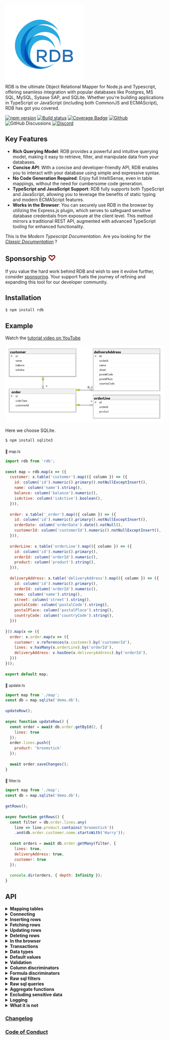 ![RDB](./docs/logo-sm.jpg)  
RDB is the ultimate Object Relational Mapper for Node.js and Typescript, offering seamless integration with popular databases like Postgres, MS SQL, MySQL, Sybase SAP, and SQLite. Whether you're building applications in TypeScript or JavaScript  (including both CommonJS and ECMAScript), RDB has got you covered.  

[![npm version](https://img.shields.io/npm/v/rdb.svg?style=flat-square)](https://www.npmjs.org/package/rdb)
[![Build status](https://github.com/alfateam/rdb/workflows/Node.js%20CI/badge.svg)](https://github.com/alfateam/rdb/actions)
[![Coverage Badge](https://img.shields.io/endpoint?url=https://gist.githubusercontent.com/lroal/1a69422f03da7f8155cf94fe66022452/raw/rdb__heads_master.json)](https://github.com/alfateam/rdb/actions)
[![Github](https://img.shields.io/endpoint?url=https://gist.githubusercontent.com/lroal/1ccb2b79abbe0258d636e9b5e4630a1a/raw/rdb__heads_master.json)](https://github.com/alfateam/rdb)
![GitHub Discussions](https://img.shields.io/github/discussions/alfateam/rdb)
[![Discord](https://badgen.net/discord/online-members/QjuEgvQXzd?icon=discord&label=Discord)](https://discord.gg/QjuEgvQXzd)




## Key Features 

- **Rich Querying Model**: RDB provides a powerful and intuitive querying model, making it easy to retrieve, filter, and manipulate data from your databases.
- **Concise API**: With a concise and developer-friendly API, RDB enables you to interact with your database using simple and expressive syntax.
- **No Code Generation Required**: Enjoy full IntelliSense, even in table mappings, without the need for cumbersome code generation.
- **TypeScript and JavaScript Support**: RDB fully supports both TypeScript and JavaScript, allowing you to leverage the benefits of static typing and modern ECMAScript features.
- **Works in the Browser**: You can securely use RDB in the browser by utilizing the Express.js plugin, which serves to safeguard sensitive database credentials from exposure at the client level. This method mirrors a traditional REST API, augmented with advanced TypeScript tooling for enhanced functionality.

This is the _Modern Typescript Documentation_. Are you looking for the [_Classic Documentation_](https://github.com/alfateam/rdb/blob/master/docs/docs.md) ?

## Sponsorship <span style="font-size: larger; color: darkred;">♡</span>
If you value the hard work behind RDB and wish to see it evolve further, consider [sponsoring](https://github.com/sponsors/lroal). Your support fuels the journey of refining and expanding this tool for our developer community.

## Installation

```bash
$ npm install rdb
```  

## Example
Watch the [tutorial video on YouTube](https://youtu.be/1IwwjPr2lMs)

![Relations diagram](./docs/relations.png)  

Here we choose SQLite.  
```bash
$ npm install sqlite3
```
<sub>📄 map.ts</sub>
```javascript
import rdb from 'rdb';

const map = rdb.map(x => ({
  customer: x.table('customer').map(({ column }) => ({
    id: column('id').numeric().primary().notNullExceptInsert(),
    name: column('name').string(),
    balance: column('balance').numeric(),
    isActive: column('isActive').boolean(),
  })),

  order: x.table('_order').map(({ column }) => ({
    id: column('id').numeric().primary().notNullExceptInsert(),
    orderDate: column('orderDate').date().notNull(),
    customerId: column('customerId').numeric().notNullExceptInsert(),
  })),

  orderLine: x.table('orderLine').map(({ column }) => ({
    id: column('id').numeric().primary(),
    orderId: column('orderId').numeric(),
    product: column('product').string(),
  })),

  deliveryAddress: x.table('deliveryAddress').map(({ column }) => ({
    id: column('id').numeric().primary(),
    orderId: column('orderId').numeric(),
    name: column('name').string(),
    street: column('street').string(),
    postalCode: column('postalCode').string(),
    postalPlace: column('postalPlace').string(),
    countryCode: column('countryCode').string(),
  }))

})).map(x => ({
  order: x.order.map(v => ({
    customer: v.references(x.customer).by('customerId'),
    lines: v.hasMany(x.orderLine).by('orderId'),
    deliveryAddress: v.hasOne(x.deliveryAddress).by('orderId'),
  }))
}));

export default map;
```  
<sub>📄 update.ts</sub>

```javascript
import map from './map';
const db = map.sqlite('demo.db');

updateRow();

async function updateRow() {
  const order = await db.order.getById(2, {
    lines: true
  });
  order.lines.push({
    product: 'broomstick'
  });

  await order.saveChanges();
}

```
<sub>📄 filter.ts</sub>

```javascript
import map from './map';
const db = map.sqlite('demo.db');

getRows();

async function getRows() {
  const filter = db.order.lines.any(
    line => line.product.contains('broomstick'))
    .and(db.order.customer.name.startsWith('Harry'));
  
  const orders = await db.order.getMany(filter, {
    lines: true,
    deliveryAddress: true,
    customer: true
  });
  
  console.dir(orders, { depth: Infinity });
}

```

## API 

<details id="table-mapping"><summary><strong>Mapping tables</strong></summary>
To define a mapping, you employ the <strong><i>map()</i></strong> method, linking your tables and columns to corresponding object properties. You provide a callback function that engages with a parameter representing a database table.

Each column within your database table is designated by using the <strong><i>column()</i></strong> method, in which you specify its name. This action generates a reference to a column object that enables you to articulate further column properties like its data type or if it serves as a primary key.

Relationships between tables can also be outlined. By using methods like <strong><i>hasOne</i></strong>, <strong><i>hasMany</i></strong>, and <strong><i>references</i></strong>, you can establish connections that reflect the relationships in your data schema. In the example below, an 'order' is linked to a 'customer' reference, a 'deliveryAddress', and multiple 'lines'. The hasMany and hasOne relations represents ownership - the tables 'deliveryAddress' and 'orderLine' are owned by the 'order' table, and therefore, they contain the 'orderId' column referring to their parent table, which is 'order'. Conversely, the customer table is independent and can exist without any knowledge of the 'order' table. Therefore we say that the order table <i>references</i> the customer table - necessitating the existence of a 'customerId' column in the 'order' table.  

<sub>📄 map.ts</sub>
```javascript
import rdb from 'rdb';

const map = rdb.map(x => ({
  customer: x.table('customer').map(({ column }) => ({
    id: column('id').numeric().primary().notNullExceptInsert(),
    name: column('name').string(),
    balance: column('balance').numeric(),
    isActive: column('isActive').boolean(),
  })),

  order: x.table('_order').map(({ column }) => ({
    id: column('id').numeric().primary().notNullExceptInsert(),
    orderDate: column('orderDate').date().notNull(),
    customerId: column('customerId').numeric().notNullExceptInsert(),
  })),

  orderLine: x.table('orderLine').map(({ column }) => ({
    id: column('id').numeric().primary(),
    orderId: column('orderId').numeric(),
    product: column('product').string(),
  })),

  deliveryAddress: x.table('deliveryAddress').map(({ column }) => ({
    id: column('id').numeric().primary(),
    orderId: column('orderId').numeric(),
    name: column('name').string(),
    street: column('street').string(),
    postalCode: column('postalCode').string(),
    postalPlace: column('postalPlace').string(),
    countryCode: column('countryCode').string(),
  }))

})).map(x => ({
  order: x.order.map(({ hasOne, hasMany, references }) => ({
    customer: references(x.customer).by('customerId'),
    deliveryAddress: hasOne(x.deliveryAddress).by('orderId'),
    lines: hasMany(x.orderLine).by('orderId')
  }))
}));

export default map;
```
The init.ts script resets our SQLite database. It's worth noting that SQLite databases are represented as single files, which makes them wonderfully straightforward to manage.

At the start of the script, we import our database mapping from the map.ts file. This gives us access to the db object, which we'll use to interact with our SQLite database.

Then, we define a SQL string. This string outlines the structure of our SQLite database. It first specifies to drop existing tables named 'deliveryAddress', 'orderLine', '_order', and 'customer' if they exist. This ensures we have a clean slate. Then, it dictates how to create these tables anew with the necessary columns and constraints.

Because of a peculiarity in SQLite, which only allows one statement execution at a time, we split this SQL string into separate statements. We do this using the split() method, which breaks up the string at every semicolon.  

<sub>📄 init.ts</sub>
```javascript
import map from './map';
const db = map.sqlite('demo.db');

const sql = `DROP TABLE IF EXISTS deliveryAddress; DROP TABLE IF EXISTS orderLine; DROP TABLE IF EXISTS _order; DROP TABLE IF EXISTS customer;
CREATE TABLE customer (
    id INTEGER PRIMARY KEY,
    name TEXT,
    balance NUMERIC,
    isActive INTEGER
);

CREATE TABLE _order (
    id INTEGER PRIMARY KEY,
    orderDate TEXT,
    customerId INTEGER REFERENCES customer
);

CREATE TABLE orderLine (
    id INTEGER PRIMARY KEY,
    orderId INTEGER REFERENCES _order,
    product TEXT
);

CREATE TABLE deliveryAddress (
    id INTEGER PRIMARY KEY,
    orderId INTEGER REFERENCES _order,
    name TEXT, 
    street TEXT,
    postalCode TEXT,
    postalPlace TEXT,
    countryCode TEXT
)
`;


async function init() {
  const statements = sql.split(';');
  for (let i = 0; i < statements.length; i++) {
    await db.query(statements[i]);
  }
}
export default init;
```
In SQLite, columns with the INTEGER PRIMARY KEY attribute are designed to autoincrement by default. This means that each time a new record is inserted into the table, SQLite automatically produces a numeric key for the id column that is one greater than the largest existing key. This mechanism is particularly handy when you want to create unique identifiers for your table rows without manually entering each id.
</details>

<details><summary><strong>Connecting</strong></summary>

__SQLite__
```bash
$ npm install sqlite3
```  
```javascript
import map from './map';
const db = map.sqlite('demo.db');
```
__With connection pool__
```bash
$ npm install sqlite3
```  
```javascript
import map from './map';
const db = map.sqlite('demo.db', { size: 10 });
```
__From the browser__  
You can securely use RDB from the browser by utilizing the Express plugin, which serves to safeguard sensitive database credentials from exposure at the client level. This technique bypasses the need to transmit raw SQL queries directly from the client to the server. Instead, it logs method calls initiated by the client, which are later replayed and authenticated on the server. This not only reinforces security by preventing the disclosure of raw SQL queries on the client side but also facilitates a smoother operation. Essentially, this method mirrors a traditional REST API, augmented with advanced TypeScript tooling for enhanced functionality. You can read more about it in the section called [In the browser](#user-content-in-the-browser)  
<sub>📄 server.ts</sub>
```javascript
import map from './map';
import { json } from 'body-parser';
import express from 'express';
import cors from 'cors';

const db = map.sqlite('demo.db');

express().disable('x-powered-by')
  .use(json({ limit: '100mb' }))
  .use(cors())
  //for demonstrational purposes, authentication middleware is not shown here.
  .use('/rdb', db.express())
  .listen(3000, () => console.log('Example app listening on port 3000!'));
```

<sub>📄 browser.ts</sub>
```javascript
import map from './map';

const db = map.http('http://localhost:3000/rdb');
```
__MySQL__
```bash
$ npm install mysql2
```  
```javascript
import map from './map';
const db = map.mysql('mysql://test:test@mysql/test');
```


__MS SQL__
```bash
$ npm install tedious
```  
```javascript
import map from './map';
const db = map.mssql({
          server: 'mssql',
          options: {
            encrypt: false,
            database: 'test'
          },
          authentication: {
            type: 'default',
            options: {
              userName: 'sa',
              password: 'P@assword123',
            }
          }
        });
```

__PostgreSQL__
```bash
$ npm install pg
```  
```javascript
import map from './map';
const db = map.pg('postgres://postgres:postgres@postgres/postgres');
```
__SAP Adaptive Server__
```bash
$ npm install msnodesqlv8
```  
```javascript
import { fileURLToPath } from 'url';
import { dirname } from 'path';
import map from './map';

const __filename = fileURLToPath(import.meta.url);
const __dirname = dirname(__filename);
//download odbc driver from sap web pages
const db = map.pg(`Driver=${__dirname}/libsybdrvodb.so;SERVER=sapase;Port=5000;UID=sa;PWD=sybase;DATABASE=test`);

```

</details>

<details id="inserting-rows"><summary><strong>Inserting rows</strong></summary>

In the code below, we initially import the table-mapping feature "map.ts" and the setup script "init.ts", both of which were defined in the preceding step. The setup script executes a raw query that creates the necessary tables. Subsequently, we insert two customers, named "George" and "Harry", into the customer table, and this is achieved through calling "db.customer.insert".

Next, we insert an array of two orders in the order table. Each order contains an orderDate, customer information, deliveryAddress, and lines for the order items. We use the customer constants "george" and "harry" from previous inserts. Observe that we don't pass in any primary keys. This is because all tables here have autoincremental keys. The second argument to "db.order.insert" specifies a fetching strategy. This fetching strategy plays a critical role in determining the depth of the data retrieved from the database after insertion. The fetching strategy specifies which associated data should be retrieved and included in the resulting orders object. In this case, the fetching strategy instructs the database to retrieve the customer, deliveryAddress, and lines for each order.

Without a fetching strategy, "db.order.insert" would only return the root level of each order. In that case you would only get the id, orderDate, and customerId for each order.  

```javascript
import map from './map';
const db = map.sqlite('demo.db');
import init from './init';

insertRows();

async function insertRows() {
  await init();

  const george = await db.customer.insert({
    name: 'George',
    balance: 177,
    isActive: true
  });

  const harry = await db.customer.insert({
    name: 'Harry',
    balance: 200,
    isActive: true
  });

  const orders = await db.order.insert([
    {
      orderDate: new Date(2022, 0, 11, 9, 24, 47),
      customer: george,
      deliveryAddress: {
        name: 'George',
        street: 'Node street 1',
        postalCode: '7059',
        postalPlace: 'Jakobsli',
        countryCode: 'NO'
      },
      lines: [
        { product: 'Bicycle' },
        { product: 'Small guitar' }
      ]
    },
    {
      customer: harry,
      orderDate: new Date(2021, 0, 11, 12, 22, 45),
      deliveryAddress: {
        name: 'Harry Potter',
        street: '4 Privet Drive, Little Whinging',
        postalCode: 'GU4',
        postalPlace: 'Surrey',
        countryCode: 'UK'
      },
      lines: [
        { product: 'Magic wand' }
      ]
    }
  ], {customer: true, deliveryAddress: true, lines: true}); //fetching strategy
  console.dir(orders, {depth: Infinity});
}
```

__Conflict resolution__  
By default, the strategy for inserting rows is set to an optimistic approach. In this case, if a row is being inserted with an already existing primary key, the database raises an exception.

Currently, there are three concurrency strategies:
- <strong>`optimistic`</strong> Raises an exception if another row was already inserted on that primary key.
- <strong>`overwrite`</strong> Overwrites the property, regardless of changes by others.
- <strong>`skipOnConflict`</strong> Silently avoids updating the property if another user has modified it in the interim.

The <strong>concurrency</strong> option can be set either globally a table or individually for each column. In the example below, we've set the concurrency strategy on <strong>vendor</strong> table to <strong>overwrite</strong> except for the column <strong>balance</strong> which uses the <strong>skipOnConflict</strong> strategy.  In this particular case, a row with <strong>id: 1</strong> already exists, the <strong>name</strong> and <strong>isActive</strong> fields will be overwritten, but the balance will remain the same as in the original record, demonstrating the effectiveness of combining multiple <strong>concurrency</strong> strategies.

```javascript
import map from './map';
const db = map.sqlite('demo.db');

insertRows();

async function insertRows() {

  db2 = db({
    vendor: {
      balance: {
        concurrency: 'skipOnConflict'
      },
      concurrency: 'overwrite'
    }
  });

  await db2.vendor.insert({
    id: 1,
    name: 'John',
    balance: 100,
    isActive: true
  });

  //this will overwrite all fields but balance
  const george = await db2.vendor.insert({
    id: 1,
    name: 'George',
    balance: 177,
    isActive: false
  });
  console.dir(george, {depth: Infinity});
  // {
  //   id: 1,
  //   name: 'George',
  //   balance: 100,
  //   isActive: false
  // }
}
```

</details>

<details><summary><strong>Fetching rows</strong></summary>

 RDB has a rich querying model. As you navigate through, you'll learn about the various methods available to retrieve data from your tables, whether you want to fetch all rows, many rows with specific criteria, or a single row based on a primary key.  

The fetching strategy in RDB is optional, and its use is influenced by your specific needs. You can define the fetching strategy either on the table level or the column level. This granularity gives you the freedom to decide how much related data you want to pull along with your primary request.

__All rows__

```javascript
import map from './map';
const db = map.sqlite('demo.db');

getRows();

async function getRows() {
  const orders = await db.order.getAll({
    customer: true, 
    deliveryAddress: true, 
    lines: true
  });
  console.dir(orders, {depth: Infinity});
}
```
__Limit, offset and order by__  
This script demonstrates how to fetch orders with customer, lines and deliveryAddress, limiting the results to 10, skipping the first row, and sorting the data based on the orderDate in descending order followed by id. The lines are sorted by product.  

```javascript
import map from './map';
const db = map.sqlite('demo.db');

getRows();

async function getRows() {
  const orders = await db.order.getAll({
    offset: 1,
    orderBy: ['orderDate desc', 'id'],
    limit: 10,
    customer: true, 
    deliveryAddress: true, 
    lines: {
      orderBy: 'product'
    },
  });
  console.dir(orders, {depth: Infinity});
}
```

__Many rows filtered__

```javascript
import map from './map';
const db = map.sqlite('demo.db');

getRows();

async function getRows() {
  const filter = db.order.lines.any(line => line.product.contains('i'))
                 .and(db.order.customer.balance.greaterThan(180));
  const orders = await db.order.getMany(filter, {
    customer: true, 
    deliveryAddress: true, 
    lines: true
  });
  console.dir(orders, {depth: Infinity});
}
```

__Single row filtered__

```javascript
import map from './map';
const db = map.sqlite('demo.db');

getRows();

async function getRows() {
  const filter = db.order.customer(customer => customer.isActive.eq(true)
                 .and(customer.startsWith('Harr')));
                 //equivalent, but creates slighly different sql:
                 // const filter = db.order.customer.isActive.eq(true).and(db.order.customer.startsWith('Harr'));
  const order = await db.order.getOne(filter, {
    customer: true, 
    deliveryAddress: true, 
    lines: true
  });
  console.dir(order, {depth: Infinity});
}
```

__Single row by primary key__

```javascript
import map from './map';
const db = map.sqlite('demo.db');

getRows();

async function getRows() {
  const order = await db.order.getById(1, {
    customer: true, 
    deliveryAddress: true, 
    lines: true
  });
  console.dir(order, {depth: Infinity});
}
```

__Many rows by primary key__

```javascript
import map from './map';
const db = map.sqlite('demo.db');

getRows();

async function getRows() {
  const orders = await db.order.getMany([
      {id: 1},
      {id: 2}
    ], 
    {
      customer: true, 
      deliveryAddress: true, 
      lines: true
  });
  console.dir(orders, {depth: Infinity});
}
```
</details>  

<details id="updating-rows"><summary><strong>Updating rows</strong></summary>
  
To update rows, modify the property values and invoke the method <strong><i>saveChanges()</i></strong>. The function updates only the modified columns, not the entire row. Rows in child relations can also be updated as long as the parent order <i>owns</i> the child tables. In our illustration, the <strong>order</strong> table owns both the <strong>deliveryAddress</strong> and the <strong>lines</strong> tables because they're part of a <i>hasOne/hasMany relationship</i>. Contrastingly, the <strong>customer</strong> is part of a <i>reference relationship</i> and thus can't be updated here. But you can detach the reference to the customer by assigning it to null or undefined. (Setting order.customerId to null or undefined achieves the same result.)

__Updating a single row__

```javascript
import map from './map';
const db = map.sqlite('demo.db');

update();

async function update() {
  const order = await db.order.getById(1, {
    customer: true, 
    deliveryAddress: true, 
    lines: true
  });

  order.orderDate = new Date();
  order.deliveryAddress = null;
  order.lines.push({product: 'Cloak of invisibility'});

  await order.saveChanges();
  console.dir(order, {depth: Infinity});
}
```
__Updating many rows__

```javascript
import map from './map';
const db = map.sqlite('demo.db');

update();

async function update() {
  let orders = await db.order.getAll({
    orderBy: 'id',
    lines: true, 
    deliveryAddress: true, 
    customer: true
  });

  orders[0].orderDate = new Date();
  orders[0].deliveryAddress.street = 'Node street 2';
  orders[0].lines[1].product = 'Big guitar';

  orders[1].orderDate = '2023-07-14T12:00:00'; //iso-string is allowed
  orders[1].deliveryAddress = null;
  orders[1].customer = null;
  orders[1].lines.push({product: 'Cloak of invisibility'});

  await orders.saveChanges();
  console.dir(orders, {depth: Infinity});
}
```

__Conflict resolution__  
Rows get updated using an <i>optimistic</i> concurrency approach by default. This means if a property being edited was meanwhile altered, an exception is raised, indicating the row was modified by a different user. You can change the concurrency strategy either at the table or column level.

Currently, there are three concurrency strategies:
- <strong>`optimistic`</strong> Raises an exception if another user changes the property during an update.
- <strong>`overwrite`</strong> Overwrites the property, regardless of changes by others.
- <strong>`skipOnConflict`</strong> Silently avoids updating the property if another user has modified it in the interim.

In the example below, we've set the concurrency strategy for orderDate to 'overwrite'. This implies that if other users modify orderDate while you're making changes, their updates will be overwritten.

```javascript
import map from './map';
const db = map.sqlite('demo.db');

update();

async function update() {
  const order = await db.order.getById(1, {
    customer: true, 
    deliveryAddress: true, 
    lines: true
  });

  order.orderDate = new Date();
  order.deliveryAddress = null;
  order.lines.push({product: 'Cloak of invisibility'});

  await order.saveChanges( {
    orderDate: {
      concurrency: 'overwrite'
  }});
  console.dir(order, {depth: Infinity});
}
```
</details>  

<details><summary><strong>Deleting rows</strong></summary>
Rows in owner tables cascade deletes to their child tables. In essence, if a table has ownership over other tables through <strong><i>hasOne</i></strong> and <strong><i>hasMany</i></strong> relationships, removing a record from the parent table also removes its corresponding records in its child tables. This approach safeguards against leaving orphaned records and upholds data integrity. On the contrary, tables that are merely referenced, through <strong><i>reference relationships </i></strong> , remain unaffected upon deletions. For a deeper dive into these relationships and behaviors, refer to the section on <a href="#user-content-table-mapping">Mapping tables</a>.

__Deleting a single row__
```javascript
import map from './map';
const db = map.sqlite('demo.db');

deleteRow();

async function deleteRow() {    
  const order = await db.order.getById(1);

  await order.delete();
  //will also delete deliveryAddress and lines
  //but not customer
}
```

__Deleting many rows__

```javascript
import map from './map';
const db = map.sqlite('demo.db');

deleteRows();

async function deleteRows() {
  const filter = db.order.customer.name.eq('George');
  let orders = await db.order.getMany(filter);

  await orders.delete();
}
```
__Deleting with concurrency__  
Concurrent operations can lead to conflicts. When you still want to proceed with the deletion regardless of potential interim changes, the 'overwrite' concurrency strategy can be used. This example demonstrates deleting rows even if the "delivery address" has been modified in the meantime. You can read more about concurrency strategies in <a href="#user-content-updating-rows">Updating rows</a>.   
```javascript
import map from './map';
const db = map.sqlite('demo.db');

deleteRows();

async function deleteRows() {
  const filter = db.order.deliveryAddress.name.eq('George');
  let orders = await db.order.getMany(filter, {
    customer: true, 
    deliveryAddress: true, 
    lines: true
  });

  await orders.delete({
    deliveryAddress: {
      concurrency: 'overwrite'
    }
  });
}
```
__Batch delete__

When removing a large number of records based on a certain condition, batch deletion can be efficient.   

However, it's worth noting that batch deletes don't follow the cascade delete behavior by default. To achieve cascading in batch deletes, you must explicitly call the deleteCascade method.  

```javascript
import map from './map';
const db = map.sqlite('demo.db');

deleteRows();

async function deleteRows() {
  const filter = db.order.deliveryAddress.name.eq('George');
  await db.order.delete(filter);
}
```
__Batch delete cascade__

When deleting records, sometimes associated data in related tables also needs to be removed. This cascade delete helps maintain database integrity.  

```javascript
import map from './map';
const db = map.sqlite('demo.db');

deleteRows();

async function deleteRows() {
  const filter = db.order.deliveryAddress.name.eq('George');
  await db.order.deleteCascade(filter);
}
```
__Batch delete by primary key__

For efficiency, you can also delete records directly if you know their primary keys.  

```javascript
import map from './map';
const db = map.sqlite('demo.db');

deleteRows();

async function deleteRows() {
  db.customer.delete([{id: 1}, {id: 2}]);
}
```
</details>
<details id="in-the-browser"><summary><strong>In the browser</strong></summary>
You can use <strong><i>RDB</i></strong> in the browser by using the adapter for Express. Instead of sending raw SQL queries from the client to the server, this approach records the method calls in the client. These method calls are then replayed at the server, ensuring a higher level of security by not exposing raw SQL on the client side.  
Raw sql queries, raw sql filters and transactions are disabled at the http client due to security reasons.  If you would like RDB to support other web frameworks, like nestJs, fastify, etc, please let me know.

<sub>📄 server.ts</sub>
```javascript
import map from './map';
import { json } from 'body-parser';
import express from 'express';
import cors from 'cors';

const db = map.sqlite('demo.db');

express().disable('x-powered-by')
  .use(json({ limit: '100mb' }))
  .use(cors())
  //for demonstrational purposes, authentication middleware is not shown here.
  .use('/rdb', db.express())
  .listen(3000, () => console.log('Example app listening on port 3000!'));
```

<sub>📄 browser.ts</sub>
```javascript
import map from './map';

const db = map.http('http://localhost:3000/rdb');

updateRows();

async function updateRows() {
  const filter = db.order.lines.any(
    line => line.product.startsWith('Magic wand'))
    .and(db.order.customer.name.startsWith('Harry')
  );

  const order = await db.order.getOne(filter, {
    lines: true
  });
  
  order.lines.push({
    product: 'broomstick'
  });

  await order.saveChanges();
}

```

__Interceptors and base filter__

In the next setup, axios interceptors are employed on the client side to add an Authorization header of requests. Meanwhile, on the server side, an Express middleware (validateToken) is utilized to ensure the presence of the Authorization header, while a base filter is applied on the order table to filter incoming requests based on the customerId extracted from this header. This combined approach enhances security by ensuring that users can only access data relevant to their authorization level and that every request is accompanied by a token. In real-world applications, it's advisable to use a more comprehensive token system and expand error handling to manage a wider range of potential issues.  
One notable side effect compared to the previous example, is that only the order table is exposed for interaction, while all other potential tables in the database remain shielded from direct client access (except for related tables). If you want to expose a table without a baseFilter, just set the tableName to an empty object.    

<sub>📄 server.ts</sub>

```javascript
import map from './map';
import { json } from 'body-parser';
import express from 'express';
import cors from 'cors';

const db = map.sqlite('demo.db');

express().disable('x-powered-by')
  .use(json({ limit: '100mb' }))
  .use(cors())
  .use('/rdb', validateToken)
  .use('/rdb', db.express({
    order: {
      baseFilter: (db, req, _res) => {
        const customerId = Number.parseInt(req.headers.authorization.split(' ')[1]); //Bearer 2
        return db.order.customerId.eq(Number.parseInt(customerId));
      }
    }
  }))
  .listen(3000, () => console.log('Example app listening on port 3000!'));

function validateToken(req, res, next) {
  // For demo purposes, we're just checking against existence of authorization header
  // In a real-world scenario, this would be a dangerous approach because it bypasses signature validation
  const authHeader = req.headers.authorization;
  if (authHeader)
    return next();
  else
    return res.status(401).json({ error: 'Authorization header missing' });
}
```

<sub>📄 browser.ts</sub>
```javascript
import map from './map';

const db = map.http('http://localhost:3000/rdb');

updateRows();

async function updateRows() {
  
  db.interceptors.request.use((config) => {
    // For demo purposes, we're just adding hardcoded token
    // In a real-world scenario, use a proper JSON web token
    config.headers.Authorization = 'Bearer 2' //customerId
    return config;
  });

  db.interceptors.response.use(
    response => response, 
    (error) => {
      if (error.response && error.response.status === 401) {
        console.dir('Unauthorized, dispatch a login action');
        //redirectToLogin();
      }
      return Promise.reject(error);
    }
  );

  const filter = db.order.lines.any(
    line => line.product.startsWith('Magic wand'))
    .and(db.order.customer.name.startsWith('Harry')
  );

  const order = await db.order.getOne(filter, {
    lines: true
  });
  
  order.lines.push({
    product: 'broomstick'
  });

  await order.saveChanges();

}

```
</details>
<details><summary><strong>Transactions</strong></summary>
We initiate a database transaction using db.transaction.
Within the transaction, a customer is retrieved and its balance updated using the tx object to ensure operations are transactional.
An error is deliberately thrown to demonstrate a rollback, ensuring all previous changes within the transaction are reverted.
Always use the provided tx object for operations within the transaction to maintain data integrity.

```javascript
import map from './map';
const db = map.sqlite('demo.db');

execute();

async function execute() {
  await db.transaction(async tx => {
    const customer = await tx.customer.getById(1);
      customer.balance = 100;
      await customer.saveChanges();
      throw new Error('This will rollback');
  });
}

```
</details>

<details><summary><strong>Data types</strong></summary>
RDB is database agnostic - meaning it can work with multiple database systems without being specifically tied to any one of them. When the ORM behaves consistently across various databases, developers don't need to remember specific quirks or differences when switching between databases. They can rely on the ORM to provide the same mapping behavior, which reduces the cognitive load and potential for errors. There are currently 8 column types in RDB:  

- **`string`** maps to VARCHAR or TEXT in sql
- **`numeric`** maps to INTEGER, DECIMAL, NUMERIC, TINYINT FLOAT/REAL or DOUBLE in sql.
- **`boolean`** maps to BIT, TINYINT(1) or INTEGER in sql.
- **`uuid`** is represented as string in javascript and maps to UUID, GUID or VARCHAR in sql.
- **`date`** is represented as ISO 8601 string  in javascript and maps to DATE, DATETIME, TIMPESTAMP or DAY in sql. Representing datetime values as ISO 8601 strings, rather than relying on JavaScript's native Date object, has multiple advantages, especially when dealing with databases and servers in different time zones. The datetime values are inherently accompanied by their respective time zones. This ensures that the datetime value remains consistent regardless of where it's being viewed or interpreted. On the other hand, JavaScript's Date object is typically tied to the time zone of the environment in which it's executed, which could lead to inconsistencies between the client and the database server.
- **`dateWithTimeZone`** is represented as ISO 8601 string  in javascript and maps to TIMESTAMP WITH TIME ZONE in postgres and DATETIMEOFFSET in ms sql.<br> Contrary to what its name might imply, timestamptz (TIMESTAMP WITH TIME ZONE) in postgres doesn't store the time zone data. Instead, it adjusts the provided time value to UTC (Coordinated Universal Time) before storing it. When a timestamptz value is retrieved, PostgreSQL will automatically adjust the date-time to the time zone setting of the PostgreSQL session (often the server's timezone, unless changed by the user). The primary benefit of DATETIMEOFFSET in ms sql is its ability to keep track of the time zone context. If you're dealing with global applications where understanding the original time zone context is critical (like for coordinating meetings across time zones or logging events), DATETIMEOFFSET is incredibly valuable.
- **`binary`** is represented as a base64 string in javascript and maps to BLOB, BYTEA or VARBINARY(max) in sql.
- **`json`** and **`jsonOf<T>`** are represented as an object or array in javascript and maps to JSON, JSONB, NVARCHAR(max) or TEXT (sqlite) in sql.

<sub>📄 map.ts</sub>
```javascript
import rdb from 'rdb';

interface Pet {
    name: string;
    kind: string;
}

const map = rdb.map(x => ({
    demo: x.table('demo').map(x => ({
      id: x.column('id').uuid().primary().notNull(),
      name: x.column('name').string(),
      balance: x.column('balance').numeric(),
      regularDate: x.column('regularDate').date(),
      tzDate: x.column('tzDate').dateWithTimeZone(),
      picture: x.column('picture').binary(),
      pet: x.column('pet').jsonOf<Pet>(), //generic
      pet2: x.column('pet2').json(), //non-generic
  }))
}));
```
<sub>📄 map.js</sub>
```javascript
import rdb from 'rdb';

/**
 * @typedef {Object} Pet
 * @property {string} name - The name of the pet.
 * @property {string} kind - The kind of pet
 */

/** @type {Pet} */
let pet;

const map = rdb.map(x => ({
    demo: x.table('demo').map(x => ({
      id: x.column('id').uuid().primary().notNull(),
      name: x.column('name').string(),
      balance: x.column('balance').numeric(),
      regularDate: x.column('regularDate').date(),
      tzDate: x.column('tzDate').dateWithTimeZone(),
      picture: x.column('picture').binary(),
      pet: x.column('pet').jsonOf(pet), //generic
      pet2: x.column('pet2').json(), //non-generic
  }))
}));
```
</details>

<details id="default-values"><summary><strong>Default values</strong></summary>
Utilizing default values can be especially useful for automatically populating these fields when the underlying database doesn't offer native support for default value generation.  

In the provided code, the id column's default value is set to a UUID generated by crypto.randomUUID(), and the isActive column's default is set to true. 

```javascript
import rdb from 'rdb';
import crypto 'crypto';

const map = rdb.map(x => ({
  myTable: x.table('myTable').map(({ column }) => ({
    id: column('id').uuid().primary().default(() => crypto.randomUUID()),
    name: column('name').string(),
    balance: column('balance').numeric(),
    isActive: column('isActive').boolean().default(true),
  }))
}));

export default map;
```  
</details>

<details><summary><strong>Validation</strong></summary>
In the previous sections you have already seen the <strong><i>notNull()</i></strong> validator being used on some columns. This will not only generate correct typescript mapping, but also throw an error if value is set to null or undefined. However, sometimes we do not want the notNull-validator to be run on inserts. Typically, when we have an autoincremental key or server generated uuid, it does not make sense to check for null on insert. This is where <strong><i>notNullExceptInsert()</strong></i> comes to rescue. You can also create your own custom validator as shown below. The last kind of validator, is the <a href="https://ajv.js.org/json-schema.html">ajv JSON schema validator</a>. This can be used on json columns as well as any other column type.

<sub>📄 map.ts</sub>
```javascript
import rdb from 'rdb';

interface Pet {
    name: string;
    kind: string;
}

let petSchema = {
    "properties": {
        "name": { "type": "string" },
        "kind": { "type": "string" }
    }
};

function validateName(value) {
	if (value && value.length > 10)
		throw new Error('Length cannot exceed 10 characters');
}

const map = rdb.map(x => ({
    demo: x.table('demo').map(x => ({
      id: x.column('id').uuid().primary().notNullExceptInsert(),
      name: x.column('name').string().validate(validateName),
      pet: x.column('pet').jsonOf<Pet>().JSONSchema(petSchema)
  }))
}));

export default map;
```
<sub>📄 map.js</sub>
```javascript
import rdb from 'rdb';

/**
 * @typedef {Object} Pet
 * @property {string} name - The name of the pet.
 * @property {string} kind - The kind of pet
 */

/** @type {Pet} */
let pet;

let petSchema = {
    "properties": {
        "name": { "type": "string" },
        "kind": { "type": "string" }
    }
};

function validateName(name?: string) {
	if (value && value.length > 10)
		throw new Error('Length cannot exceed 10 characters');
}

const map = rdb.map(x => ({
    demo: x.table('demo').map(x => ({
      id: x.column('id').uuid().primary().notNullExceptInsert(),
      name: x.column('name').string().validate(validateName),
      pet: x.column('pet').jsonOf(pet).JSONSchema(petSchema)
  }))
}));

export default map;
```
</details>

<details id="column-discriminators"><summary><strong>Column discriminators</strong></summary>
Column discriminators are used to distinguish between different types of data in the same table. Think of them as labels that identify whether a record is one category or another.
In the example, the <strong>client_type</strong> column serves as the discriminator that labels records as <strong>customer</strong> or <strong>vendor</strong> in the 'client' table. On inserts, the column will automatically be given the correct discriminator value. Similarly, when fetching and deleting, the discrimiminator will be added to the WHERE clause.

```javascript
import rdb from 'rdb';

const map = rdb.map(x => ({
  customer: x.table('client').map(({ column }) => ({
    id: column('id').numeric().primary(),
    name: column('name').string()
  })).columnDiscriminators(`client_type='customer'`),

  vendor: x.table('client').map(({ column }) => ({
    id: column('id').numeric().primary(),
    name: column('name').string()
  })).columnDiscriminators(`client_type='vendor'`),
}));

export default map;
```  
</details>

<details id="formula-discriminators"><summary><strong>Formula discriminators</strong></summary>
Formula discriminators are used to distinguish between different types of data in the same table. They differ from column discriminators by using a logical expression rather than a static value in a column.

In the example below, the formula discriminator categorize bookings into <strong>customerBooking</strong> and <strong>internalBooking</strong> within the same <strong>booking</strong> table. The categorization is based on the value of the <strong>booking_no</strong> column. For <strong>customerBooking</strong>, records are identified where the booking number falls within the range of 10000 to 99999. For <strong>internalBooking</strong>, the range is between 1000 to 9999. These conditions are utilized during fetch and delete operations to ensure that the program interacts with the appropriate subset of records according to their booking number. Unlike column discriminators, formula discriminators are not used during insert operations since they rely on existing data to evaluate the condition.

The <strong><i>'@this'</strong></i> acts as a placeholder within the formula. When RDB constructs a query, it replaces <strong>'@this'</strong> with the appropriate alias for the table being queried. This replacement is crucial to avoid ambiguity, especially when dealing with joins with ambigious column names. 
```javascript
import rdb from 'rdb';


const map = rdb.map(x => ({
  customerBooking: x.table('booking').map(({ column }) => ({
    id: column('id').uuid().primary(),
    bookingNo: column('booking_no').numeric()
  })).formulaDiscriminators('@this.booking_no between 10000 and 99999'),

  internalBooking: x.table('booking').map(({ column }) => ({
    id: column('id').uuid().primary(),
    bookingNo: column('booking_no').numeric()
  })).formulaDiscriminators('@this.booking_no between 1000 and 9999'),
}));

export default map;
```  
</details>

<details><summary><strong>Raw sql filters</strong></summary>
This illustrates the implementation of raw SQL filters, for querying customer data. You can use the raw SQL filter alone or in combination with a regular filter.
 Here the raw filter queries for customer with name ending with "arry". The composite filter combines the raw SQL filter and a regular filter that checks for a customer balance greater than 100. It is important to note that due to security precautions aimed at preventing SQL injection attacks, using raw SQL filters directly via browser inputs is not allowed. Attempting to do so will result in an HTTP status 403 (Forbidden) being returned.
 
```javascript
import map from './map';
const db = map.sqlite('demo.db');

getRows();

async function getRows() {
  const rawFilter = {
    sql: 'name like ?',
    parameters: ['%arry']
  };
                 
  const rowsWithRawFilter = await db.customer.getOne(rawFilter);
  
  const combinedFilter = db.customer.balance.greaterThan(100).and(rawFilter);
  const rowsWithCombinedFilter = await db.customer.getOne(combinedFilter);  
}
```
</details>

<details><summary><strong>Raw sql queries</strong></summary>
You can employ raw SQL queries directly to fetch rows from the database, bypassing the ORM (Object-Relational Mapper). It is important to note that due to security precautions aimed at preventing SQL injection attacks, using raw SQL filters directly via browser inputs is not allowed. Attempting to do so will result in an HTTP status 403 (Forbidden) being returned.

```javascript
import map from './map';
const db = map.sqlite('demo.db');

getRows();

async function getRows() {
  const query = {
    sql: 'select * from customer where name like ?',
    parameters: ['%arry']
  };
                 
  const rows = await db.query(query)   
}
```
</details>

<details><summary><strong>Aggregate functions</strong></summary>
Currently there is only the <strong><i>count</i></strong> aggregate available.

```javascript
import map from './map';
const db = map.sqlite('demo.db');

getCount();

async function getCount() {
  const filter = db.order.lines.any(
    line => line.product.contains('broomstick')
  );
  const count = await db.order.count(filter);
  console.log(count); //2
}
```
</details>

<details><summary><strong>Excluding sensitive data</strong></summary>

To secure your application by preventing sensitive data from being serialized and possibly leaked, you can use the <strong>serializable(false)</strong> attribute on certain fields within your database schema. Here, the serializable(false) attribute has been applied to the balance column, indicating that this field will not be serialized when a record is converted to a JSON string.

<sub>📄 map.ts</sub>
```javascript
import rdb from 'rdb';

const map = rdb.map(x => ({
  customer: x.table('customer').map(({ column }) => ({
    id: column('id').numeric().primary().notNullExceptInsert(),
    name: column('name').string(),
    balance: column('balance').numeric().serializable(false),
    isActive: column('isActive').boolean(),
  }))
}));

export default map;
```
<sub>📄 sensitive.ts</sub>
```javascript
import map from './map';
const db = map.sqlite('demo.db');

getRows();

async function getRows() {

  const george = await db.customer.insert({
    name: 'George',
    balance: 177,
    isActive: true
  });
  
  console.dir(JSON.stringify(george), {depth: Infinity});
  //note that balance is excluded:
  //'{"id":1,"name":"George","isActive":true}'
}
```
</details>

<details><summary><strong>Logging</strong></summary>
You enable logging by listening to the query event on the rdb object. During this event, both the SQL statement and any associated parameters are logged. The logged output reveals the sequence of SQL commands executed, offering developers a transparent view into database operations, which aids in debugging and ensures data integrity.

```javascript
import rdb from 'rdb';
import map from './map';
const db = map.sqlite('demo.db');

rdb.on('query', (e) => {
  console.log(e.sql);
  if (e.parameters.length > 0)
    console.log(e.parameters);
});

updateRow();

async function updateRow() {
  const order = await db.order.getById(2, {
    lines: true
  });
  order.lines.push({
    product: 'broomstick'
  });

  await order.saveChanges();
}
```

output:
```bash
BEGIN
select  _order.id as s_order0,_order.orderDate as s_order1,_order.customerId as s_order2 from _order _order where _order.id=2 order by _order.id limit 1
select  orderLine.id as sorderLine0,orderLine.orderId as sorderLine1,orderLine.product as sorderLine2 from orderLine orderLine where orderLine.orderId in (2) order by orderLine.id
COMMIT
BEGIN
select  _order.id as s_order0,_order.orderDate as s_order1,_order.customerId as s_order2 from _order _order where _order.id=2 order by _order.id limit 1
INSERT INTO orderLine (orderId,product) VALUES (2,?)
[ 'broomstick' ]
SELECT id,orderId,product FROM orderLine WHERE rowid IN (select last_insert_rowid())
select  orderLine.id as sorderLine0,orderLine.orderId as sorderLine1,orderLine.product as sorderLine2 from orderLine orderLine where orderLine.orderId in (2) order by orderLine.id
COMMIT
```

</details>

<details><summary><strong>What it is not</strong></summary>

- **It is not about migrations** <p>The allure of ORMs handling SQL migrations is undeniably attractive and sweet. However, this sweetness can become painful. Auto-generated migration scripts might not capture all nuances. Using dedicated migration tools separate from the ORM or manually managing migrations might be the less painful route in the long run.  RDB aim for database agnosticism. And when you're dealing with migrations, you might want to use features specific to a database platform. However, I might consider adding support for (non-auto-generated) migrations at a later point. But for now, it is not on the roadmap.</p>
- **It is not about NoSql databases** <p>Applying ORMs to NoSQL, which inherently diverges from the relational model, can lead to data representation mismatches and a loss of specialized NoSQL features. Moreover, the added ORM layer can introduce performance inefficiencies, complicate debugging, and increase maintenance concerns. Given the unique capabilities of each NoSQL system, crafting custom data access solutions tailored to specific needs often provides better results than a generalized ORM approach.</p>
- **It is not about GrapQL** <p>RDB, already supports remote data operations via HTTP, eliminating the primary need for integrating GraphQL. RDB's built-in safety mechanisms and tailored optimization layers ensure secure and efficient data operations, which might be compromised by adding GraphQL. Furthermore, RDB's inherent expressivity and powerful querying capabilities could be overshadowed by the introduction of GraphQL. Integrating GraphQL could introduce unnecessary complexity, potential performance overhead, and maintenance challenges, especially as both systems continue to evolve. Therefore, considering RDB's robust features and design, supporting GraphQL might not offer sufficient advantages to warrant the associated complications. </p>
</details>

### [Changelog](https://github.com/alfateam/rdb/blob/master/docs/changelog.md)
### [Code of Conduct](https://github.com/alfateam/rdb/blob/master/docs/CODE_OF_CONDUCT.md)
<!-- 
How to setup code coverage
https://github.com/nystudio107/rollup-plugin-critical/blob/master/package.json
https://dev.to/thejaredwilcurt/coverage-badge-with-github-actions-finally-59fa -->
